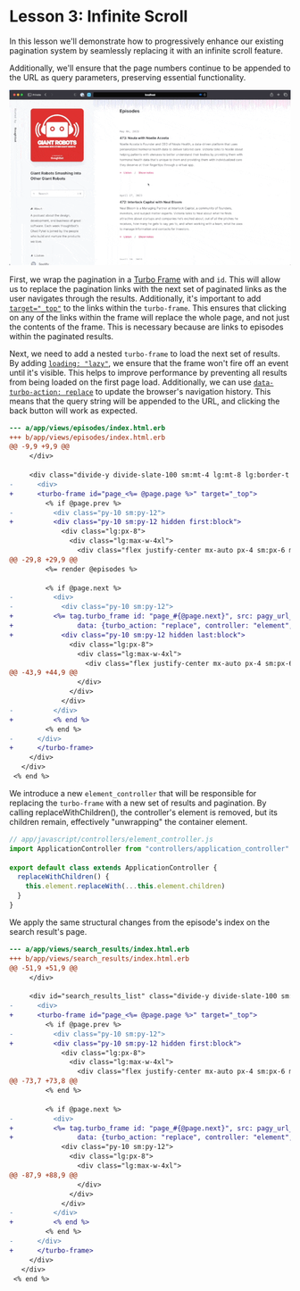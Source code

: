 # Lesson 3: Infinite Scroll

In this lesson we'll demonstrate how to progressively enhance our existing
pagination system by seamlessly replacing it with an infinite scroll feature.

Additionally, we'll ensure that the page numbers continue to be appended to the
URL as query parameters, preserving essential functionality.

![Demo of infinite scroll](./assets/lesson-3/demo.gif)

First, we wrap the pagination in a [Turbo Frame][] with and `id`. This will
allow us to replace the pagination links with the next set of paginated links
as the user navigates through the results. Additionally, it's important to add
[`target="_top"`][2] to the links within the `turbo-frame`. This ensures that
clicking on any of the links within the frame will replace the whole page, and
not just the contents of the frame. This is necessary because are links to
episodes within the paginated results.

Next, we need to add a nested `turbo-frame` to load the next set of results. By
adding [`loading: "lazy"`][3], we ensure that the frame won't fire off an event
until it's visible. This helps to improve performance by preventing all results
from being loaded on the first page load. Additionally, we can use
[`data-turbo-action: replace`][4] to update the browser's navigation history.
This means that the query string will be appended to the URL, and clicking the
back button will work as expected.

```diff
--- a/app/views/episodes/index.html.erb
+++ b/app/views/episodes/index.html.erb
@@ -9,9 +9,9 @@
     </div>
 
     <div class="divide-y divide-slate-100 sm:mt-4 lg:mt-8 lg:border-t lg:border-slate-100">
-      <div>
+      <turbo-frame id="page_<%= @page.page %>" target="_top">
         <% if @page.prev %>
-          <div class="py-10 sm:py-12">
+          <div class="py-10 sm:py-12 hidden first:block">
             <div class="lg:px-8">
               <div class="lg:max-w-4xl">
                 <div class="flex justify-center mx-auto px-4 sm:px-6 md:max-w-2xl md:px-4 lg:px-0">
@@ -29,8 +29,9 @@
         <%= render @episodes %>
 
         <% if @page.next %>
-          <div>
-            <div class="py-10 sm:py-12">
+          <%= tag.turbo_frame id: "page_#{@page.next}", src: pagy_url_for(@page, @page.next), loading: "lazy",
+                data: {turbo_action: "replace", controller: "element", action: "turbo:frame-load->element#replaceWithChildren"} do %>
+            <div class="py-10 sm:py-12 hidden last:block">
               <div class="lg:px-8">
                 <div class="lg:max-w-4xl">
                   <div class="flex justify-center mx-auto px-4 sm:px-6 md:max-w-2xl md:px-4 lg:px-0">
@@ -43,9 +44,9 @@
                 </div>
               </div>
             </div>
-          </div>
+          <% end %>
         <% end %>
-      </div>
+      </turbo-frame>
     </div>
   </div>
 <% end %>
```

We introduce a new `element_controller` that will be responsible for replacing
the `turbo-frame` with a new set of results and pagination. By calling
replaceWithChildren(), the controller's element is removed, but its children
remain, effectively "unwrapping" the container element.

```js
// app/javascript/controllers/element_controller.js
import ApplicationController from "controllers/application_controller"

export default class extends ApplicationController {
  replaceWithChildren() {
    this.element.replaceWith(...this.element.children)
  }
}
```

We apply the same structural changes from the episode's index on the search
result's page.

```diff
--- a/app/views/search_results/index.html.erb
+++ b/app/views/search_results/index.html.erb
@@ -51,9 +51,9 @@
     </div>
 
     <div id="search_results_list" class="divide-y divide-slate-100 sm:mt-4 lg:mt-8 lg:border-t lg:border-slate-100">
-      <div>
+      <turbo-frame id="page_<%= @page.page %>" target="_top">
         <% if @page.prev %>
-          <div class="py-10 sm:py-12">
+          <div class="py-10 sm:py-12 hidden first:block">
             <div class="lg:px-8">
               <div class="lg:max-w-4xl">
                 <div class="flex justify-center mx-auto px-4 sm:px-6 md:max-w-2xl md:px-4 lg:px-0">
@@ -73,7 +73,8 @@
         <% end %>
 
         <% if @page.next %>
-          <div>
+          <%= tag.turbo_frame id: "page_#{@page.next}", src: pagy_url_for(@page, @page.next), loading: "lazy",
+                data: {turbo_action: "replace", controller: "element", action: "turbo:frame-load->element#replaceWithChildren"} do %>
             <div class="py-10 sm:py-12">
               <div class="lg:px-8">
                 <div class="lg:max-w-4xl">
@@ -87,9 +88,9 @@
                 </div>
               </div>
             </div>
-          </div>
+          <% end %>
         <% end %>
-      </div>
+      </turbo-frame>
     </div>
   </div>
 <% end %>
```
[Turbo Frame]: https://turbo.hotwired.dev/handbook/frames
[2]: https://turbo.hotwired.dev/reference/frames#html-attributes
[3]: https://turbo.hotwired.dev/reference/frames#lazy-loaded-frame
[4]: https://turbo.hotwired.dev/reference/frames#frame-that-promotes-navigations-to-visits
